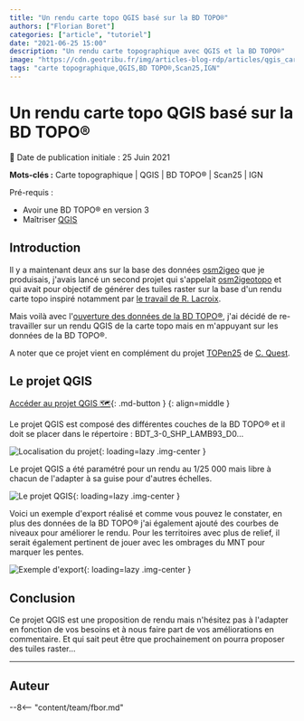 ```yaml
---
title: "Un rendu carte topo QGIS basé sur la BD TOPO®"
authors: ["Florian Boret"]
categories: ["article", "tutoriel"]
date: "2021-06-25 15:00"
description: "Un rendu carte topographique avec QGIS et la BD TOPO®"
image: "https://cdn.geotribu.fr/img/articles-blog-rdp/articles/qgis_carte_topo_bdtopo/export_carte_topo_saussines.png"
tags: "carte topographique,QGIS,BD TOPO®,Scan25,IGN"
---
```


# Un rendu carte topo QGIS basé sur la BD TOPO®

:calendar: Date de publication initiale : 25 Juin 2021

**Mots-clés :** Carte topographique | QGIS | BD TOPO® | Scan25 | IGN

Pré-requis :

- Avoir une BD TOPO® en version 3
- Maîtriser [QGIS](https://qgis.org/)

## Introduction

Il y a maintenant deux ans sur la base des données [osm2igeo](https://github.com/igeofr/osm2igeo) que je produisais, j'avais lancé un second projet qui s'appelait [osm2igeotopo](https://github.com/igeofr/osm2igeotopo) et qui avait pour objectif de générer des tuiles raster sur la base d'un rendu carte topo inspiré notamment par [le travail de R. Lacroix](https://github.com/rxlacroix/CarteTopo).

Mais voilà avec l'[ouverture des données de la BD TOPO®](https://geoservices.ign.fr/documentation/diffusion/telechargement-donnees-libres.html), j'ai décidé de re-travailler sur un rendu QGIS de la carte topo mais en m'appuyant sur les données de la BD TOPO®. 

A noter que ce projet vient en complément du projet [TOPen25](https://osm.cquest.org/topen25/#15/48.4018/2.7945) de [C. Quest](https://twitter.com/cq94).

## Le projet QGIS

[Accéder au projet QGIS :world_map:](https://github.com/igeofr/qgis3/blob/master/qgs/Projet_Carto_BDT_3-0_FXX_CARTE_TOPO.qgs){: .md-button }
{: align=middle }

Le projet QGIS est composé des différentes couches de la BD TOPO® et il doit se placer dans le répertoire : BDT_3-0_SHP_LAMB93_D0...

![Localisation du projet](https://cdn.geotribu.fr/img/articles-blog-rdp/articles/qgis_carte_topo_bdtopo/localisation_qgs.png "Localisation du projet"){: loading=lazy .img-center }

Le projet QGIS a été paramétré pour un rendu au 1/25 000 mais libre à chacun de l'adapter à sa guise pour d'autres échelles.

![Le projet QGIS](https://cdn.geotribu.fr/img/articles-blog-rdp/articles/qgis_carte_topo_bdtopo/qgis_bdtopo_carte_topo.png "Le projet QGIS"){: loading=lazy .img-center }

Voici un exemple d'export réalisé et comme vous pouvez le constater, en plus des données de la BD TOPO® j'ai également ajouté des courbes de niveaux pour améliorer le rendu. Pour les territoires avec plus de relief, il serait également pertinent de jouer avec les ombrages du MNT pour marquer les pentes.

![Exemple d'export](https://cdn.geotribu.fr/img/articles-blog-rdp/articles/qgis_carte_topo_bdtopo/export_carte_topo_saussines.png "Exemple d'export"){: loading=lazy .img-center }

## Conclusion

Ce projet QGIS est une proposition de rendu mais n'hésitez pas à l'adapter en fonction de vos besoins et à nous faire part de vos améliorations en commentaire. Et qui sait peut être que prochainement on pourra proposer des tuiles raster...

----

## Auteur

--8<-- "content/team/fbor.md"
